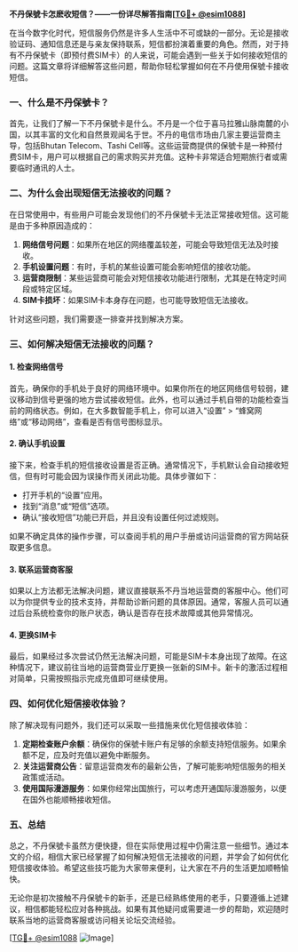 **不丹保號卡怎麽收短信？——一份详尽解答指南[[TG💪+ @esim1088](https://t.me/s/esim1088)]**

在当今数字化时代，短信服务仍然是许多人生活中不可或缺的一部分。无论是接收验证码、通知信息还是与亲友保持联系，短信都扮演着重要的角色。然而，对于持有不丹保號卡（即预付费SIM卡）的人来说，可能会遇到一些关于如何接收短信的问题。这篇文章将详细解答这些问题，帮助你轻松掌握如何在不丹使用保號卡接收短信。

### 一、什么是不丹保號卡？

首先，让我们了解一下不丹保號卡是什么。不丹是一个位于喜马拉雅山脉南麓的小国，以其丰富的文化和自然景观闻名于世。不丹的电信市场由几家主要运营商主导，包括Bhutan Telecom、Tashi Cell等。这些运营商提供的保號卡是一种预付费SIM卡，用户可以根据自己的需求购买并充值。这种卡非常适合短期旅行者或需要临时通讯的人士。

### 二、为什么会出现短信无法接收的问题？

在日常使用中，有些用户可能会发现他们的不丹保號卡无法正常接收短信。这可能是由于多种原因造成的：

1. **网络信号问题**：如果所在地区的网络覆盖较差，可能会导致短信无法及时接收。
2. **手机设置问题**：有时，手机的某些设置可能会影响短信的接收功能。
3. **运营商限制**：某些运营商可能会对短信接收功能进行限制，尤其是在特定时间段或特定区域。
4. **SIM卡损坏**：如果SIM卡本身存在问题，也可能导致短信无法接收。

针对这些问题，我们需要逐一排查并找到解决方案。

### 三、如何解决短信无法接收的问题？

#### 1. 检查网络信号

首先，确保你的手机处于良好的网络环境中。如果你所在的地区网络信号较弱，建议移动到信号更强的地方尝试接收短信。此外，也可以通过手机自带的功能检查当前的网络状态。例如，在大多数智能手机上，你可以进入“设置” > “蜂窝网络”或“移动网络”，查看是否有信号图标显示。

#### 2. 确认手机设置

接下来，检查手机的短信接收设置是否正确。通常情况下，手机默认会自动接收短信，但有时可能会因为误操作而关闭此功能。具体步骤如下：

- 打开手机的“设置”应用。
- 找到“消息”或“短信”选项。
- 确认“接收短信”功能已开启，并且没有设置任何过滤规则。

如果不确定具体的操作步骤，可以查阅手机的用户手册或访问运营商的官方网站获取更多信息。

#### 3. 联系运营商客服

如果以上方法都无法解决问题，建议直接联系不丹当地运营商的客服中心。他们可以为你提供专业的技术支持，并帮助诊断问题的具体原因。通常，客服人员可以通过后台系统检查你的账户状态，确认是否存在技术故障或其他异常情况。

#### 4. 更换SIM卡

最后，如果经过多次尝试仍然无法解决问题，可能是SIM卡本身出现了故障。在这种情况下，建议前往当地的运营商营业厅更换一张新的SIM卡。新卡的激活过程相对简单，只需按照指示完成充值即可继续使用。

### 四、如何优化短信接收体验？

除了解决现有问题外，我们还可以采取一些措施来优化短信接收体验：

1. **定期检查账户余额**：确保你的保號卡账户有足够的余额支持短信服务。如果余额不足，应及时充值以避免中断服务。
2. **关注运营商公告**：留意运营商发布的最新公告，了解可能影响短信服务的相关政策或活动。
3. **使用国际漫游服务**：如果你经常出国旅行，可以考虑开通国际漫游服务，以便在国外也能顺畅接收短信。

### 五、总结

总之，不丹保號卡虽然方便快捷，但在实际使用过程中仍需注意一些细节。通过本文的介绍，相信大家已经掌握了如何解决短信无法接收的问题，并学会了如何优化短信接收体验。希望这些技巧能为大家带来便利，让大家在不丹的生活更加顺畅愉快。

无论你是初次接触不丹保號卡的新手，还是已经熟练使用的老手，只要遵循上述建议，相信都能轻松应对各种挑战。如果有其他疑问或需要进一步的帮助，欢迎随时联系当地的运营商客服或访问相关论坛交流经验。

[[TG💪+ @esim1088](https://t.me/s/esim1088) ![Image](https://i.postimg.cc/4NQfJmqS/Snipaste-2025-05-13-00-14-12.png)]